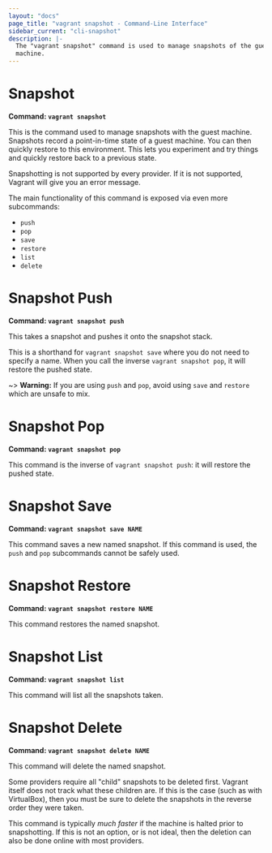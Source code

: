 ```yaml
---
layout: "docs"
page_title: "vagrant snapshot - Command-Line Interface"
sidebar_current: "cli-snapshot"
description: |-
  The "vagrant snapshot" command is used to manage snapshots of the guest
  machine.
---
```


# Snapshot

**Command: `vagrant snapshot`**

This is the command used to manage snapshots with the guest machine.
Snapshots record a point-in-time state of a guest machine. You can then
quickly restore to this environment. This lets you experiment and try things
and quickly restore back to a previous state.

Snapshotting is not supported by every provider. If it is not supported,
Vagrant will give you an error message.

The main functionality of this command is exposed via even more subcommands:

* `push`
* `pop`
* `save`
* `restore`
* `list`
* `delete`

# Snapshot Push

**Command: `vagrant snapshot push`**

This takes a snapshot and pushes it onto the snapshot stack.

This is a shorthand for `vagrant snapshot save` where you do not need
to specify a name. When you call the inverse `vagrant snapshot pop`, it will
restore the pushed state.

~> **Warning:** If you are using `push` and `pop`, avoid using `save`
   and `restore` which are unsafe to mix.

# Snapshot Pop

**Command: `vagrant snapshot pop`**

This command is the inverse of `vagrant snapshot push`: it will restore
the pushed state.

# Snapshot Save

**Command: `vagrant snapshot save NAME`**

This command saves a new named snapshot. If this command is used, the
`push` and `pop` subcommands cannot be safely used.

# Snapshot Restore

**Command: `vagrant snapshot restore NAME`**

This command restores the named snapshot.

# Snapshot List

**Command: `vagrant snapshot list`**

This command will list all the snapshots taken.

# Snapshot Delete

**Command: `vagrant snapshot delete NAME`**

This command will delete the named snapshot.

Some providers require all "child" snapshots to be deleted first. Vagrant
itself does not track what these children are. If this is the case (such
as with VirtualBox), then you must be sure to delete the snapshots in the
reverse order they were taken.

This command is typically _much faster_ if the machine is halted prior to
snapshotting. If this is not an option, or is not ideal, then the deletion
can also be done online with most providers.
